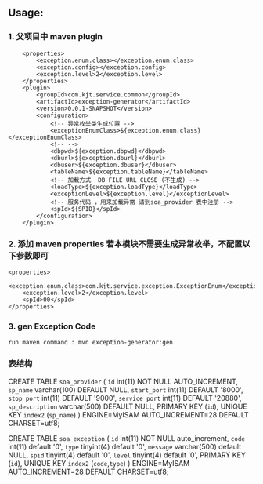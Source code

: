 ## Usage:
### 1.  父项目中 maven plugin
```
    <properties>
        <exception.enum.class></exception.enum.class>
        <exception.config></exception.config>
        <exception.level>2</exception.level>
    </properties>
	<plugin>
        <groupId>com.kjt.service.common</groupId>
        <artifactId>exception-generator</artifactId>
        <version>0.0.1-SNAPSHOT</version>
        <configuration>
            <!-- 异常枚举类生成位置 -->
            <exceptionEnumClass>${exception.enum.class}</exceptionEnumClass>
            <!-- -->
            <dbpwd>${exception.dbpwd}</dbpwd>
            <dburl>${exception.dburl}</dburl>
            <dbuser>${exception.dbuser}</dbuser>
            <tableName>${exception.tableName}</tableName>
            <!-- 加载方式  DB FILE URL CLOSE (不生成) -->
            <loadType>${exception.loadType}</loadType>
            <exceptionLevel>${exception.level}</exceptionLevel>
            <!-- 服务代码 ，用来加载异常 请到soa_provider 表中注册 -->
            <spId>${SPID}</spId>
        </configuration>
    </plugin>
```
### 2. 添加 maven properties  若本模块不需要生成异常枚举，不配置以下参数即可
	<properties>
        <exception.enum.class>com.kjt.service.exception.ExceptionEnum</exception.enum.class>
        <exception.level>2</exception.level>
        <spId>00</spId>
    </properties>
### 3. gen Exception Code
	run maven command : mvn exception-generator:gen
	
### 表结构

CREATE TABLE `soa_provider` (
  `id` int(11) NOT NULL AUTO_INCREMENT,
  `sp_name` varchar(100) DEFAULT NULL,
  `start_port` int(11) DEFAULT '8000',
  `stop_port` int(11) DEFAULT '9000',
  `service_port` int(11) DEFAULT '20880',
  `sp_description` varchar(500) DEFAULT NULL,
  PRIMARY KEY (`id`),
  UNIQUE KEY `index2` (`sp_name`)
) ENGINE=MyISAM AUTO_INCREMENT=28 DEFAULT CHARSET=utf8;

CREATE TABLE `soa_exception` (
  `id` int(11) NOT NULL auto_increment,
  `code` int(11) default '0',
  `type` tinyint(4) default '0',
  `message` varchar(500) default NULL,
  `spid` tinyint(4) default '0',
  `level` tinyint(4) default '0',
  PRIMARY KEY  (`id`),
  UNIQUE KEY `index2` (`code`,`type`)
) ENGINE=MyISAM AUTO_INCREMENT=28 DEFAULT CHARSET=utf8;
	    